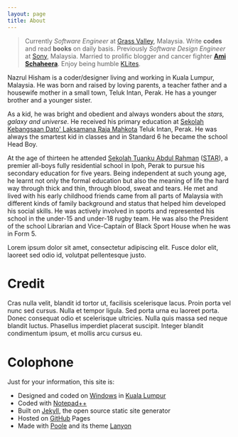 ```yaml
---
layout: page
title: About
---
```


> Currently *Software Engineer* at [Grass Valley](http://www.grassvalley.com/contact/engineering), Malaysia. 
> Write **codes** and read **books** on daily basis. 
>  Previously *Software Design Engineer* at [Sony](http://www.sony.net/SonyInfo/csr/SonyEnvironment/archive/special/soem.html), Malaysia. 
> Married to prolific blogger and cancer fighter [**Ami Schaheera**](http://www.amischaheera.com/). 
> Enjoy being humble [KLites](http://en.wikipedia.org/wiki/KLites).

Nazrul Hisham is a coder/designer living and working in Kuala Lumpur, Malaysia. He was born and raised by loving parents, a teacher father and a housewife mother in a small town, Teluk Intan, Perak. He has a younger brother and a younger sister. 

As a kid, he was bright and obedient and always wonders about the *stars, galaxy and universe*. He received his primary education at [Sekolah Kebangsaan  Dato' Laksamana Raja Mahkota](http://ms.wikipedia.org/wiki/Sekolah_Kebangsaan_Dato'_Laksamana_Raja_Mahkota) Teluk Intan, Perak. He was always the smartest kid in classes and in Standard 6 he became the school Head Boy.

At the age of thirteen he attended [Sekolah Tuanku Abdul Rahman](http://en.wikipedia.org/wiki/Sekolah_Tuanku_Abdul_Rahman) ([STAR](http://www.staripoh.com/)), a premier all-boys fully residential school in Ipoh, Perak to pursue his secondary education for five years. Being independent at such young age, he learnt not only the formal education but also the meaning of life the hard way through thick and thin, through blood, sweat and tears. He met and lived with his early childhood friends came from all parts of Malaysia with different kinds of family background and status that helped him developed his social skills. He was actively involved in sports and represented his school in the under-15 and under-18 rugby team. He was also the President of the school Librarian and Vice-Captain of Black Sport House when he was in Form 5.

<div class="message bg-teal black">
  <i class="fi-asl fi-large white"></i> Lorem ipsum dolor sit amet, consectetur adipiscing elit. Fusce dolor elit, laoreet sed odio id, volutpat pellentesque justo.
</div>

# Credit

Cras nulla velit, blandit id tortor ut, facilisis scelerisque lacus. Proin porta vel nunc sed cursus. Nulla et tempor ligula. Sed porta urna eu laoreet porta. Donec consequat odio et scelerisque ultricies. Nulla quis massa sed neque blandit luctus. Phasellus imperdiet placerat suscipit. Integer blandit condimentum ipsum, et mollis arcu cursus eu.

# Colophone

Just for your information, this site is:

* Designed and coded on [Windows](http://windows.microsoft.com/) in [Kuala Lumpur](http://en.wikipedia.org/wiki/Kuala_Lumpur)
* Coded with [Notepad++](http://notepad-plus-plus.org/)
* Built on [Jekyll](http://jekyllrb.com/), the open source static site generator
* Hosted on [GitHub](https://github.com/lumachroma/fantastiq) Pages
* Made with [Poole](http://getpoole.com/) and its theme [Lanyon](https://github.com/poole/lanyon)
